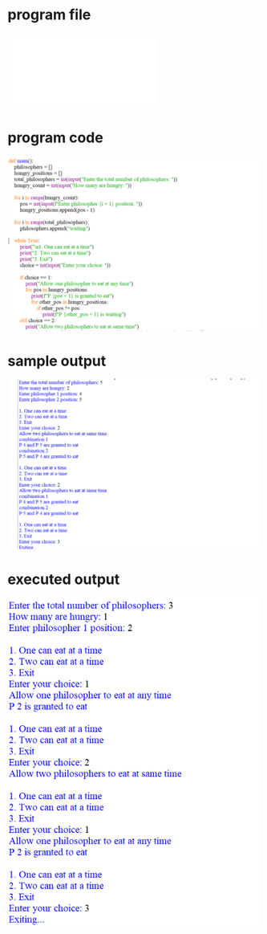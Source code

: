 
# program file
![program file](dinning-philosopher_539.py)

# program code 
![program code](dinning-philosopher_CODE_539.png)

# sample output
![sample output](dinning-philosopher_i0_539.png)

# executed output
![executed output](dinning-philosopher_E0_539.png)

